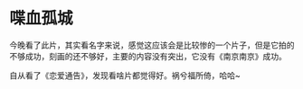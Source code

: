 # 喋血孤城

今晚看了此片，其实看名字来说，感觉这应该会是比较惨的一个片子，但是它拍的不够成功，刻画的还不够好，主要的内容没有突出，它没有《南京南京》成功。

自从看了《恋爱通告》，发现看啥片都觉得好。祸兮福所倚，哈哈~
